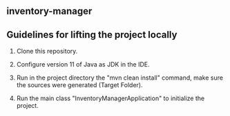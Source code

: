## inventory-manager

## Guidelines for lifting the project locally

1. Clone this repository.

2. Configure version 11 of Java as JDK in the IDE.

3. Run in the project directory the "mvn clean install" command, make sure the sources were generated (Target Folder).

4. Run the main class "InventoryManagerApplication" to initialize the project.